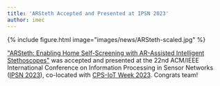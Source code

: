 ```yaml
---
title: 'ARSteth Accepted and Presented at IPSN 2023'
author: imec
---
```


{%
  include figure.html
  image="images/news/ARSteth-scaled.jpg"
%}

["ARSteth: Enabling Home Self-Screening with AR-Assisted Intelligent Stethoscopes"](https://dl.acm.org/doi/abs/10.1145/3583120.3586962) was accepted and presented at the 22nd ACM/IEEE International Conference on Information Processing in Sensor Networks ([IPSN 2023](https://ipsn.acm.org/2023/index.html)), co-located with [CPS-IoT Week 2023](https://cps-iot-week2023.cs.utsa.edu/). Congrats team!

